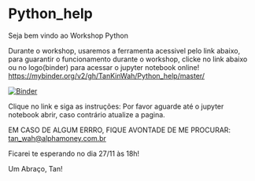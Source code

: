 # Python_help

Seja bem vindo ao Workshop Python

Durante o workshop, usaremos a ferramenta acessivel pelo link abaixo, para guarantir o funcionamento durante o workshop, clicke no link abaixo ou no logo(binder) para acessar o jupyter notebook online!
https://mybinder.org/v2/gh/TanKinWah/Python_help/master/

[![Binder](https://mybinder.org/badge_logo.svg)](https://mybinder.org/v2/gh/TanKinWah/Python_help/master?filepath=Welcome.ipynb)

Clique no link e siga as instruções:
Por favor aguarde até o jupyter notebook abrir, caso contrário atualize a pagina.

EM CASO DE ALGUM ERRRO, FIQUE AVONTADE DE ME PROCURAR: tan_wah@alphamoney.com.br

Ficarei te esperando no dia 27/11 às 18h!

Um Abraço, Tan!
